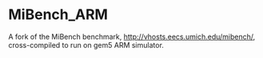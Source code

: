 # MiBench_ARM
A fork of the MiBench benchmark, http://vhosts.eecs.umich.edu/mibench/, cross-compiled to run on gem5 ARM simulator.
